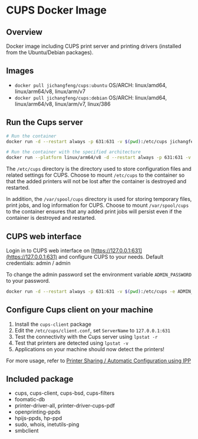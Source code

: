 # CUPS Docker Image

## Overview

Docker image including CUPS print server and printing drivers (installed from the Ubuntu/Debian packages).

## Images

- `docker pull jichangfeng/cups:ubuntu` OS/ARCH: linux/amd64, linux/arm64/v8, linux/arm/v7
- `docker pull jichangfeng/cups:debian` OS/ARCH: linux/amd64, linux/arm64/v8, linux/arm/v7, linux/386

## Run the Cups server

```bash
# Run the container
docker run -d --restart always -p 631:631 -v $(pwd):/etc/cups jichangfeng/cups:ubuntu
```

```bash
# Run the container with the specified architecture
docker run --platform linux/arm64/v8 -d --restart always -p 631:631 -v $(pwd):/etc/cups jichangfeng/cups:ubuntu
```

The `/etc/cups` directory is the directory used to store configuration files and related settings for CUPS.
Choose to mount `/etc/cups` to the container so that the added printers will not be lost after the container is destroyed and restarted.

In addition, the `/var/spool/cups` directory is used for storing temporary files, print jobs, and log information for CUPS.
Choose to mount `/var/spool/cups` to the container ensures that any added print jobs will persist even if the container is destroyed and restarted.

## CUPS web interface

Login in to CUPS web interface on [https://127.0.0.1:631](https://127.0.0.1:631) and configure CUPS to your needs.
Default credentials: admin / admin

To change the admin password set the environment variable `ADMIN_PASSWORD` to your password.

```bash
docker run -d --restart always -p 631:631 -v $(pwd):/etc/cups -e ADMIN_PASSWORD=AnySecretPassword jichangfeng/cups:ubuntu
```

## Configure Cups client on your machine

1. Install the `cups-client` package
2. Edit the `/etc/cups/client.conf`, set `ServerName` to `127.0.0.1:631`
3. Test the connectivity with the Cups server using `lpstat -r`
4. Test that printers are detected using `lpstat -v`
5. Applications on your machine should now detect the printers!

For more usage, refer to [Printer Sharing / Automatic Configuration using IPP](https://openprinting.github.io/cups/doc/sharing.html#AUTO_IPP) 

## Included package

* cups, cups-client, cups-bsd, cups-filters
* foomatic-db
* printer-driver-all, printer-driver-cups-pdf
* openprinting-ppds
* hpijs-ppds, hp-ppd
* sudo, whois, inetutils-ping
* smbclient
